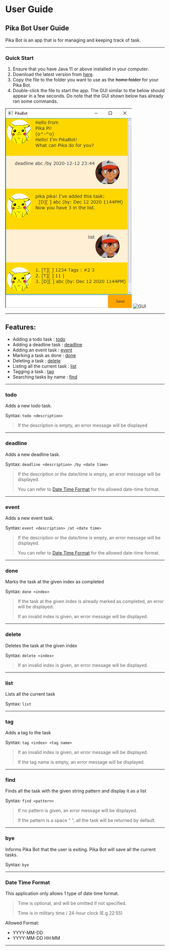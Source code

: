 # User Guide

## Pika Bot User Guide

Pika Bot is an app that is for managing and keeping track of task.

----

### Quick Start

1. Ensure that you have Java 11 or above installed in your computer.
2. Download the latest version from [here](https://github.com/random689/ip/releases/tag/A-Release).
3. Copy the file to the folder you want to use as the ~~home folder~~ for your Pika Bot.
4. Double-click the file to start the app. The GUI similar to the below should appear in a few seconds. Do note that the GUI shown below has already ran some commands.

![GUI](Ui.png)
![GUI](https://random689.github.io/ip/Ui.png)

----

## Features:

* Adding a todo task : [todo](https://random689.github.io/ip/#todo)
* Adding a deadline task : [deadline](https://random689.github.io/ip/#deadline)
* Adding an event task : [event](https://random689.github.io/ip/#event)
* Marking a task as done : [done](https://random689.github.io/ip/#done)
* Deleting a task : [delete](https://random689.github.io/ip/#delete)
* Listing all the current task : [list](https://random689.github.io/ip/#list)
* Tagging a task : [tag](https://random689.github.io/ip/#tag)
* Searching tasks by name : [find](https://random689.github.io/ip/#find)

----

### todo

Adds a new todo task.

Syntax: `todo <description>`
> If the description is empty, an error message will be displayed

----

### deadline

Adds a new deadline task.

Syntax: `deadline <description> /by <date time>`
> If the description or the date/time is empty, an error message will be displayed.
> 
> You can refer to [Date Time Format](https://random689.github.io/ip/#Date-Time-Format) for the allowed date-time format.

----

### event

Adds a new event task.

Syntax: `event <description> /at <date time>`
> If the description or the date/time is empty, an error message will be displayed.
>
> You can refer to [Date Time Format](https://random689.github.io/ip/#Date-Time-Format) for the allowed date-time format.

----

### done

Marks the task at the given index as completed

Syntax: `done <index>`
> If the task at the given index is already marked as completed, an error will be displayed.
>
> If an invalid index is given, an error message will be displayed.

----

### delete

Deletes the task at the given index

Syntax: `delete <index>`
> If an invalid index is given, an error message will be displayed.

----

### list

Lists all the current task

Syntax: `list`

----

### tag

Adds a tag to the task

Syntax: `tag <index> <tag name>`
> If an invalid index is given, an error message will be displayed.
> 
> If the tag name is empty, an error message will be displayed.

----

### find

Finds all the task with the given string pattern and display it as a list

Syntax: `find <pattern>`
> If no pattern is given, an error message will be displayed.
> 
> If the pattern is a space " ", all the task will be returned by default.

----

### bye

Informs Pika Bot that the user is exiting. Pika Bot will save all the current tasks.

Syntax: `bye`

----

### Date Time Format

This application only allows 1 type of date time format.
> Time is optional, and will be omitted if not specified.
>
> Time is in military time / 24-hour clock (E.g 22:55)

Allowed Format:
* YYYY-MM-DD
* YYYY-MM-DD HH:MM

----
